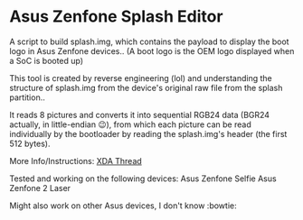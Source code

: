 # Asus Zenfone Splash Editor

A script to build splash.img, which contains the payload to display the boot logo in Asus Zenfone devices..
(A boot logo is the OEM logo displayed when a SoC is booted up)

This tool is created by reverse engineering (lol) and understanding the structure of splash.img from the device's original raw file from the splash partition..

It reads 8 pictures and converts it into sequential RGB24 data (BGR24 actually, in little-endian :wink:), from which each picture can be read individually by the bootloader by reading the splash.img's header (the first 512 bytes).

More Info/Instructions: [XDA Thread](http://forum.xda-developers.com/android/development/guide-how-to-change-boot-logo-splash-t3527347)


Tested and working on the following devices:
Asus Zenfone Selfie
Asus Zenfone 2 Laser

Might also work on other Asus devices, I don't know :bowtie: